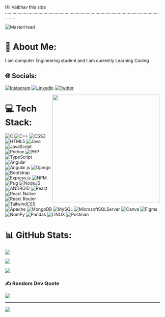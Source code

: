 Hii Vaibhav  this side
....................................................................................................................................






![MasterHead](https://images.unsplash.com/photo-1534972195531-d756b9bfa9f2?ixlib=rb-4.0.3&ixid=M3wxMjA3fDB8MHxzZWFyY2h8OHx8ZGV2ZWxvcGVyfGVufDB8fDB8fHww&w=1000&q=80)




# 💫 About Me:
I am computer Engineering student and
I am currently Learning Coding





## 🌐 Socials:







[![Instagram](https://img.shields.io/badge/Instagram-%23E4405F.svg?logo=Instagram&logoColor=white)](https://instagram.com/vaibhav_dike9899) [![LinkedIn](https://img.shields.io/badge/LinkedIn-%230077B5.svg?logo=linkedin&logoColor=white)](https://linkedin.com/in/vaibhav-dike-163b84269) [![Twitter](https://img.shields.io/badge/Twitter-%231DA1F2.svg?logo=Twitter&logoColor=white)](https://twitter.com/VaibhavDike4) 

<img align="right" width="350" src="https://media.tenor.com/flflC6GFzO8AAAAM/sultan-alrefaei-programmer.gif"/>


# 💻 Tech Stack:



























  ![C](https://img.shields.io/badge/c-%2300599C.svg?style=plastic&logo=c&logoColor=white) ![C++](https://img.shields.io/badge/c++-%2300599C.svg?style=plastic&logo=c%2B%2B&logoColor=white) ![CSS3](https://img.shields.io/badge/css3-%231572B6.svg?style=plastic&logo=css3&logoColor=white) ![HTML5](https://img.shields.io/badge/html5-%23E34F26.svg?style=plastic&logo=html5&logoColor=white) ![Java](https://img.shields.io/badge/java-%23ED8B00.svg?style=plastic&logo=java&logoColor=white) ![JavaScript](https://img.shields.io/badge/javascript-%23323330.svg?style=plastic&logo=javascript&logoColor=%23F7DF1E) ![Python](https://img.shields.io/badge/python-3670A0?style=plastic&logo=python&logoColor=ffdd54) ![PHP](https://img.shields.io/badge/php-%23777BB4.svg?style=plastic&logo=php&logoColor=white) ![TypeScript](https://img.shields.io/badge/typescript-%23007ACC.svg?style=plastic&logo=typescript&logoColor=white) ![Angular](https://img.shields.io/badge/angular-%23DD0031.svg?style=plastic&logo=angular&logoColor=white) ![Angular.js](https://img.shields.io/badge/angular.js-%23E23237.svg?style=plastic&logo=angularjs&logoColor=white) ![Django](https://img.shields.io/badge/django-%23092E20.svg?style=plastic&logo=django&logoColor=white) ![Bootstrap](https://img.shields.io/badge/bootstrap-%23563D7C.svg?style=plastic&logo=bootstrap&logoColor=white) ![Express.js](https://img.shields.io/badge/express.js-%23404d59.svg?style=plastic&logo=express&logoColor=%2361DAFB) ![NPM](https://img.shields.io/badge/NPM-%23000000.svg?style=plastic&logo=npm&logoColor=white) ![Pug](https://img.shields.io/badge/Pug-FFF?style=plastic&logo=pug&logoColor=A86454) ![NodeJS](https://img.shields.io/badge/node.js-6DA55F?style=plastic&logo=node.js&logoColor=white) ![ANDROID](https://img.shields.io/badge/android-%2320232a.svg?style=plastic&logo=android&logoColor=%a4c639) ![React](https://img.shields.io/badge/react-%2320232a.svg?style=plastic&logo=react&logoColor=%2361DAFB) ![React Native](https://img.shields.io/badge/react_native-%2320232a.svg?style=plastic&logo=react&logoColor=%2361DAFB) ![React Router](https://img.shields.io/badge/React_Router-CA4245?style=plastic&logo=react-router&logoColor=white) ![TailwindCSS](https://img.shields.io/badge/tailwindcss-%2338B2AC.svg?style=plastic&logo=tailwind-css&logoColor=white) ![Apache](https://img.shields.io/badge/apache-%23D42029.svg?style=plastic&logo=apache&logoColor=white) ![MongoDB](https://img.shields.io/badge/MongoDB-%234ea94b.svg?style=plastic&logo=mongodb&logoColor=white) ![MySQL](https://img.shields.io/badge/mysql-%2300f.svg?style=plastic&logo=mysql&logoColor=white) ![MicrosoftSQLServer](https://img.shields.io/badge/Microsoft%20SQL%20Sever-CC2927?style=plastic&logo=microsoft%20sql%20server&logoColor=white) ![Canva](https://img.shields.io/badge/Canva-%2300C4CC.svg?style=plastic&logo=Canva&logoColor=white) 	![Figma](https://img.shields.io/badge/figma-%23F24E1E.svg?style=plastic&logo=figma&logoColor=white) ![NumPy](https://img.shields.io/badge/numpy-%23013243.svg?style=plastic&logo=numpy&logoColor=white) ![Pandas](https://img.shields.io/badge/pandas-%23150458.svg?style=plastic&logo=pandas&logoColor=white) ![LINUX](https://img.shields.io/badge/Linux-FCC624?style=plastic&logo=linux&logoColor=black) ![Postman](https://img.shields.io/badge/Postman-FF6C37?style=plastic&logo=postman&logoColor=white)





# 📊 GitHub Stats:




![](https://github-readme-stats.vercel.app/api?username=vaibhavdike&theme=blueberry&hide_border=false&include_all_commits=false&count_private=false)<br/>




![](https://github-readme-streak-stats.herokuapp.com/?user=vaibhavdike&theme=blueberry&hide_border=false)<br/>




![](https://github-readme-stats.vercel.app/api/top-langs/?username=vaibhavdike&theme=blueberry&hide_border=false&include_all_commits=false&count_private=false&layout=compact)

### ✍️ Random Dev Quote





![](https://quotes-github-readme.vercel.app/api?type=horizontal&theme=radical)

---
[![](https://visitcount.itsvg.in/api?id=vaibhavdike&icon=0&color=0)](https://visitcount.itsvg.in)

<!-- Proudly created with GPRM ( https://gprm.itsvg.in ) -->
